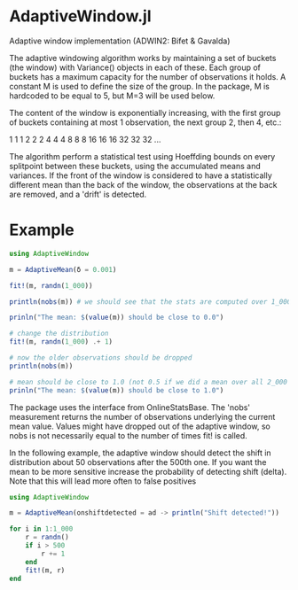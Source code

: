# AdaptiveWindow.jl
Adaptive window implementation (ADWIN2: Bifet &amp; Gavalda) 

The adaptive windowing algorithm works by maintaining a set of buckets (the window) with Variance() objects in each of these. Each group of buckets has a maximum capacity for the number of observations it holds. A constant M is used to define the size of the group. In the package, M is hardcoded to be equal to 5, but M=3 will be used below.

The content of the window is exponentially increasing, with the first group of buckets containing at most 1 observation, the next group 2, then 4, etc.:

1 1 1 2 2 2 4 4 4 8 8 8 16 16 16 32 32 32 ...

The algorithm perform a statistical test using Hoeffding bounds on every splitpoint between these buckets, using the accumulated means and variances. If the front of the window is considered to have a statistically different mean than the back of the window, the observations at the back are removed, and a 'drift' is detected. 


# Example

```julia
using AdaptiveWindow

m = AdaptiveMean(δ = 0.001) 

fit!(m, randn(1_000))

println(nobs(m)) # we should see that the stats are computed over 1_000 data points

prinln("The mean: $(value(m)) should be close to 0.0")

# change the distribution
fit!(m, randn(1_000) .+ 1) 

# now the older observations should be dropped
println(nobs(m)) 

# mean should be close to 1.0 (not 0.5 if we did a mean over all 2_000 points)
prinln("The mean: $(value(m)) should be close to 1.0")

```
The package uses the interface from OnlineStatsBase. The 'nobs' measurement returns the number of observations underlying the current mean value. Values might have dropped out of the adaptive window, so nobs is not necessarily equal to the number of times fit! is called.

In the following example, the adaptive window should detect the shift in distribution about 50 observations after the 500th one. If you want the mean to be more sensitive increase the probability of detecting shift (delta). Note that this will lead more often to false positives

```julia
using AdaptiveWindow

m = AdaptiveMean(onshiftdetected = ad -> println("Shift detected!"))

for i in 1:1_000
    r = randn()
    if i > 500
        r += 1
    end
    fit!(m, r)
end

```




